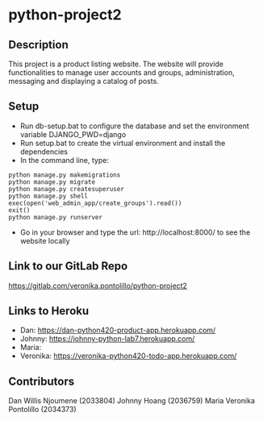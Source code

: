 # python-project2

## Description

This project is a product listing website. The website will provide functionalities to manage user accounts and groups, administration, messaging and displaying a catalog of posts.

## Setup

- Run db-setup.bat to configure the database and set the environment variable DJANGO_PWD=django
- Run setup.bat to create the virtual environment and install the dependencies
- In the command line, type:

```
python manage.py makemigrations
python manage.py migrate
python manage.py createsuperuser
python manage.py shell
exec(open('web_admin_app/create_groups').read())
exit()
python manage.py runserver
```

- Go in your browser and type the url:  http://localhost:8000/ to see the website locally

## Link to our GitLab Repo

https://gitlab.com/veronika.pontolillo/python-project2

## Links to Heroku

- Dan: https://dan-python420-product-app.herokuapp.com/
- Johnny: https://johnny-python-lab7.herokuapp.com/
- Maria:
- Veronika: https://veronika-python420-todo-app.herokuapp.com/

## Contributors

Dan Willis Njoumene (2033804)
Johnny Hoang (2036759)
Maria
Veronika Pontolillo (2034373)
